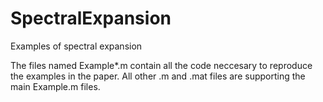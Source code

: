 # SpectralExpansion
Examples of spectral expansion

The files named Example*.m contain all the code neccesary to reproduce the examples in the paper. All other .m and .mat files are supporting the main Example.m files.
